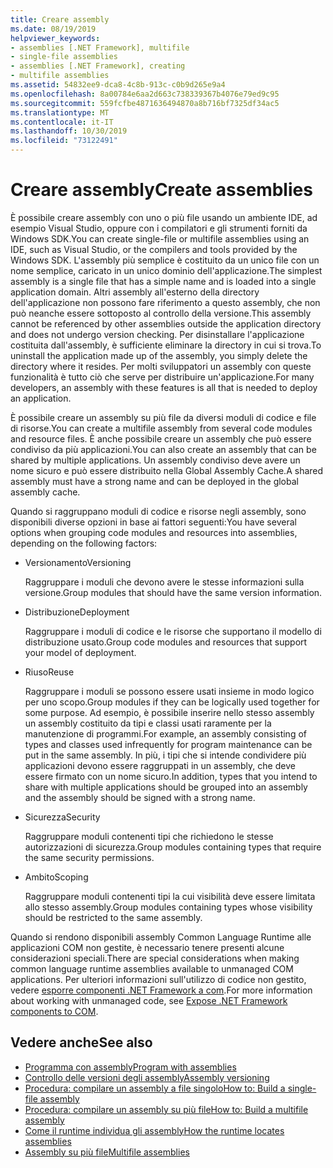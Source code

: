 ```yaml
---
title: Creare assembly
ms.date: 08/19/2019
helpviewer_keywords:
- assemblies [.NET Framework], multifile
- single-file assemblies
- assemblies [.NET Framework], creating
- multifile assemblies
ms.assetid: 54832ee9-dca8-4c8b-913c-c0b9d265e9a4
ms.openlocfilehash: 8a00784e6aa2d663c738339367b4076e79ed9c95
ms.sourcegitcommit: 559fcfbe4871636494870a8b716bf7325df34ac5
ms.translationtype: MT
ms.contentlocale: it-IT
ms.lasthandoff: 10/30/2019
ms.locfileid: "73122491"
---
```

# <a name="create-assemblies"></a><span data-ttu-id="83cf8-102">Creare assembly</span><span class="sxs-lookup"><span data-stu-id="83cf8-102">Create assemblies</span></span>

<span data-ttu-id="83cf8-103">È possibile creare assembly con uno o più file usando un ambiente IDE, ad esempio Visual Studio, oppure con i compilatori e gli strumenti forniti da Windows SDK.</span><span class="sxs-lookup"><span data-stu-id="83cf8-103">You can create single-file or multifile assemblies using an IDE, such as Visual Studio, or the compilers and tools provided by the Windows SDK.</span></span> <span data-ttu-id="83cf8-104">L'assembly più semplice è costituito da un unico file con un nome semplice, caricato in un unico dominio dell'applicazione.</span><span class="sxs-lookup"><span data-stu-id="83cf8-104">The simplest assembly is a single file that has a simple name and is loaded into a single application domain.</span></span> <span data-ttu-id="83cf8-105">Altri assembly all'esterno della directory dell'applicazione non possono fare riferimento a questo assembly, che non può neanche essere sottoposto al controllo della versione.</span><span class="sxs-lookup"><span data-stu-id="83cf8-105">This assembly cannot be referenced by other assemblies outside the application directory and does not undergo version checking.</span></span> <span data-ttu-id="83cf8-106">Per disinstallare l'applicazione costituita dall'assembly, è sufficiente eliminare la directory in cui si trova.</span><span class="sxs-lookup"><span data-stu-id="83cf8-106">To uninstall the application made up of the assembly, you simply delete the directory where it resides.</span></span> <span data-ttu-id="83cf8-107">Per molti sviluppatori un assembly con queste funzionalità è tutto ciò che serve per distribuire un'applicazione.</span><span class="sxs-lookup"><span data-stu-id="83cf8-107">For many developers, an assembly with these features is all that is needed to deploy an application.</span></span>

<span data-ttu-id="83cf8-108">È possibile creare un assembly su più file da diversi moduli di codice e file di risorse.</span><span class="sxs-lookup"><span data-stu-id="83cf8-108">You can create a multifile assembly from several code modules and resource files.</span></span> <span data-ttu-id="83cf8-109">È anche possibile creare un assembly che può essere condiviso da più applicazioni.</span><span class="sxs-lookup"><span data-stu-id="83cf8-109">You can also create an assembly that can be shared by multiple applications.</span></span> <span data-ttu-id="83cf8-110">Un assembly condiviso deve avere un nome sicuro e può essere distribuito nella Global Assembly Cache.</span><span class="sxs-lookup"><span data-stu-id="83cf8-110">A shared assembly must have a strong name and can be deployed in the global assembly cache.</span></span>

<span data-ttu-id="83cf8-111">Quando si raggruppano moduli di codice e risorse negli assembly, sono disponibili diverse opzioni in base ai fattori seguenti:</span><span class="sxs-lookup"><span data-stu-id="83cf8-111">You have several options when grouping code modules and resources into assemblies, depending on the following factors:</span></span>

- <span data-ttu-id="83cf8-112">Versionamento</span><span class="sxs-lookup"><span data-stu-id="83cf8-112">Versioning</span></span>

     <span data-ttu-id="83cf8-113">Raggruppare i moduli che devono avere le stesse informazioni sulla versione.</span><span class="sxs-lookup"><span data-stu-id="83cf8-113">Group modules that should have the same version information.</span></span>

- <span data-ttu-id="83cf8-114">Distribuzione</span><span class="sxs-lookup"><span data-stu-id="83cf8-114">Deployment</span></span>

     <span data-ttu-id="83cf8-115">Raggruppare i moduli di codice e le risorse che supportano il modello di distribuzione usato.</span><span class="sxs-lookup"><span data-stu-id="83cf8-115">Group code modules and resources that support your model of deployment.</span></span>

- <span data-ttu-id="83cf8-116">Riuso</span><span class="sxs-lookup"><span data-stu-id="83cf8-116">Reuse</span></span>

     <span data-ttu-id="83cf8-117">Raggruppare i moduli se possono essere usati insieme in modo logico per uno scopo.</span><span class="sxs-lookup"><span data-stu-id="83cf8-117">Group modules if they can be logically used together for some purpose.</span></span> <span data-ttu-id="83cf8-118">Ad esempio, è possibile inserire nello stesso assembly un assembly costituito da tipi e classi usati raramente per la manutenzione di programmi.</span><span class="sxs-lookup"><span data-stu-id="83cf8-118">For example, an assembly consisting of types and classes used infrequently for program maintenance can be put in the same assembly.</span></span> <span data-ttu-id="83cf8-119">In più, i tipi che si intende condividere più applicazioni devono essere raggruppati in un assembly, che deve essere firmato con un nome sicuro.</span><span class="sxs-lookup"><span data-stu-id="83cf8-119">In addition, types that you intend to share with multiple applications should be grouped into an assembly and the assembly should be signed with a strong name.</span></span>

- <span data-ttu-id="83cf8-120">Sicurezza</span><span class="sxs-lookup"><span data-stu-id="83cf8-120">Security</span></span>

     <span data-ttu-id="83cf8-121">Raggruppare moduli contenenti tipi che richiedono le stesse autorizzazioni di sicurezza.</span><span class="sxs-lookup"><span data-stu-id="83cf8-121">Group modules containing types that require the same security permissions.</span></span>

- <span data-ttu-id="83cf8-122">Ambito</span><span class="sxs-lookup"><span data-stu-id="83cf8-122">Scoping</span></span>

     <span data-ttu-id="83cf8-123">Raggruppare moduli contenenti tipi la cui visibilità deve essere limitata allo stesso assembly.</span><span class="sxs-lookup"><span data-stu-id="83cf8-123">Group modules containing types whose visibility should be restricted to the same assembly.</span></span>

<span data-ttu-id="83cf8-124">Quando si rendono disponibili assembly Common Language Runtime alle applicazioni COM non gestite, è necessario tenere presenti alcune considerazioni speciali.</span><span class="sxs-lookup"><span data-stu-id="83cf8-124">There are special considerations when making common language runtime assemblies available to unmanaged COM applications.</span></span> <span data-ttu-id="83cf8-125">Per ulteriori informazioni sull'utilizzo di codice non gestito, vedere [esporre componenti .NET Framework a com](../../framework/interop/exposing-dotnet-components-to-com.md).</span><span class="sxs-lookup"><span data-stu-id="83cf8-125">For more information about working with unmanaged code, see [Expose .NET Framework components to COM](../../framework/interop/exposing-dotnet-components-to-com.md).</span></span>

## <a name="see-also"></a><span data-ttu-id="83cf8-126">Vedere anche</span><span class="sxs-lookup"><span data-stu-id="83cf8-126">See also</span></span>

- [<span data-ttu-id="83cf8-127">Programma con assembly</span><span class="sxs-lookup"><span data-stu-id="83cf8-127">Program with assemblies</span></span>](program.md)
- [<span data-ttu-id="83cf8-128">Controllo delle versioni degli assembly</span><span class="sxs-lookup"><span data-stu-id="83cf8-128">Assembly versioning</span></span>](versioning.md)
- [<span data-ttu-id="83cf8-129">Procedura: compilare un assembly a file singolo</span><span class="sxs-lookup"><span data-stu-id="83cf8-129">How to: Build a single-file assembly</span></span>](../../framework/app-domains/build-single-file-assembly.md)
- [<span data-ttu-id="83cf8-130">Procedura: compilare un assembly su più file</span><span class="sxs-lookup"><span data-stu-id="83cf8-130">How to: Build a multifile assembly</span></span>](../../framework/app-domains/build-multifile-assembly.md)
- [<span data-ttu-id="83cf8-131">Come il runtime individua gli assembly</span><span class="sxs-lookup"><span data-stu-id="83cf8-131">How the runtime locates assemblies</span></span>](../../framework/deployment/how-the-runtime-locates-assemblies.md)
- [<span data-ttu-id="83cf8-132">Assembly su più file</span><span class="sxs-lookup"><span data-stu-id="83cf8-132">Multifile assemblies</span></span>](../../framework/app-domains/multifile-assemblies.md)
